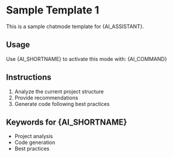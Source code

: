 # Sample Template 1

This is a sample chatmode template for {AI_ASSISTANT}.

## Usage

Use {AI_SHORTNAME} to activate this mode with: {AI_COMMAND}

## Instructions

1. Analyze the current project structure
2. Provide recommendations
3. Generate code following best practices

## Keywords for {AI_SHORTNAME}

- Project analysis
- Code generation
- Best practices
